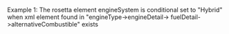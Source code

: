 Example 1:
The rosetta element engineSystem is conditional set to "Hybrid" when xml element found in "engineType->engineDetail->
fuelDetail->alternativeCombustible" exists